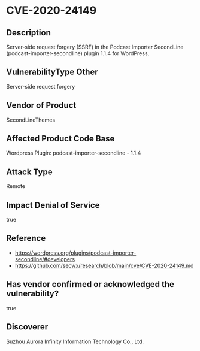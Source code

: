 # CVE-2020-24149

## Description
Server-side request forgery (SSRF) in the Podcast Importer SecondLine (podcast-importer-secondline) plugin 1.1.4 for WordPress.

## VulnerabilityType Other
Server-side request forgery

## Vendor of Product
SecondLineThemes

## Affected Product Code Base
Wordpress Plugin: podcast-importer-secondline - 1.1.4

## Attack Type
Remote

## Impact Denial of Service
true

## Reference
- https://wordpress.org/plugins/podcast-importer-secondline/#developers
- https://github.com/secwx/research/blob/main/cve/CVE-2020-24149.md

## Has vendor confirmed or acknowledged the vulnerability?
true

## Discoverer
Suzhou Aurora Infinity Information Technology Co., Ltd.
